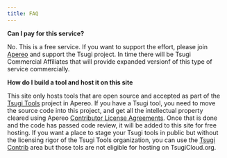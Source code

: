 ```yaml
---
title: FAQ
---
```


**Can I pay for this service?**

No.  This is a free service.  If you want to support the effort, please join <a href="https://www.apereo.org" target="_blank">Apereo</a> and support the Tsugi project.   In time there will be Tsugi Commercial Affiliates that will provide expanded versionf of this type of service commercially.

**How do I build a tool and host it on this site**

This site only hosts tools that are open source and accepted as part of the <a href="https://github.com/tsugitools" target="_blank">Tsugi Tools</a> project in
Apereo.  If you have a Tsugi tool, you need to move the source code into this project, and get all the intellectual property cleared using Apereo <a href="https://www.apereo.org/licensing/agreements" target="_blank">Contributor License Agreements</a>.  Once that is done and the code has passed code review, it will be added to this site for free hosting.   If you want a place to stage your Tsugi tools in public but without the licensing rigor of the Tsugi Tools organization, you can use the <a href="https://github.com/tsugicontrib" target="_blank">Tsugi Contrib</a> area but those tols are not eligible for hosting on TsugiCloud.org.



